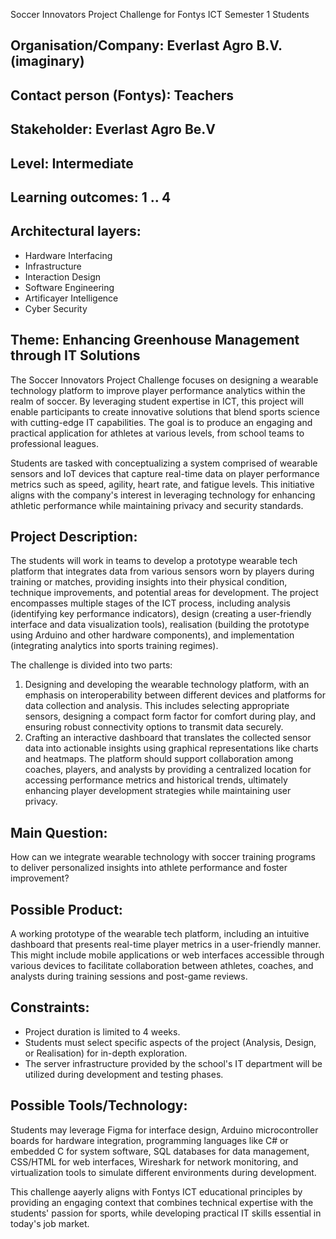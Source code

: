 Soccer Innovators Project Challenge for Fontys ICT Semester 1 Students

## Organisation/Company: Everlast Agro B.V. (imaginary)

## Contact person (Fontys): Teachers

## Stakeholder: Everlast Agro Be.V

## Level: Intermediate

## Learning outcomes: 1 .. 4

## Architectural layers:
- Hardware Interfacing
- Infrastructure
- Interaction Design
- Software Engineering
- Artificayer Intelligence
- Cyber Security

## Theme: Enhancing Greenhouse Management through IT Solutions

The Soccer Innovators Project Challenge focuses on designing a wearable technology platform to improve player performance analytics within the realm of soccer. By leveraging student expertise in ICT, this project will enable participants to create innovative solutions that blend sports science with cutting-edge IT capabilities. The goal is to produce an engaging and practical application for athletes at various levels, from school teams to professional leagues.

Students are tasked with conceptualizing a system comprised of wearable sensors and IoT devices that capture real-time data on player performance metrics such as speed, agility, heart rate, and fatigue levels. This initiative aligns with the company's interest in leveraging technology for enhancing athletic performance while maintaining privacy and security standards.

## Project Description:

The students will work in teams to develop a prototype wearable tech platform that integrates data from various sensors worn by players during training or matches, providing insights into their physical condition, technique improvements, and potential areas for development. The project encompasses multiple stages of the ICT process, including analysis (identifying key performance indicators), design (creating a user-friendly interface and data visualization tools), realisation (building the prototype using Arduino and other hardware components), and implementation (integrating analytics into sports training regimes).

The challenge is divided into two parts:
1. Designing and developing the wearable technology platform, with an emphasis on interoperability between different devices and platforms for data collection and analysis. This includes selecting appropriate sensors, designing a compact form factor for comfort during play, and ensuring robust connectivity options to transmit data securely.
2. Crafting an interactive dashboard that translates the collected sensor data into actionable insights using graphical representations like charts and heatmaps. The platform should support collaboration among coaches, players, and analysts by providing a centralized location for accessing performance metrics and historical trends, ultimately enhancing player development strategies while maintaining user privacy.

## Main Question:

How can we integrate wearable technology with soccer training programs to deliver personalized insights into athlete performance and foster improvement?

## Possible Product:

A working prototype of the wearable tech platform, including an intuitive dashboard that presents real-time player metrics in a user-friendly manner. This might include mobile applications or web interfaces accessible through various devices to facilitate collaboration between athletes, coaches, and analysts during training sessions and post-game reviews.

## Constraints:

- Project duration is limited to 4 weeks.
- Students must select specific aspects of the project (Analysis, Design, or Realisation) for in-depth exploration.
- The server infrastructure provided by the school's IT department will be utilized during development and testing phases.

## Possible Tools/Technology:

Students may leverage Figma for interface design, Arduino microcontroller boards for hardware integration, programming languages like C# or embedded C for system software, SQL databases for data management, CSS/HTML for web interfaces, Wireshark for network monitoring, and virtualization tools to simulate different environments during development.

This challenge aayerly aligns with Fontys ICT educational principles by providing an engaging context that combines technical expertise with the students' passion for sports, while developing practical IT skills essential in today's job market.